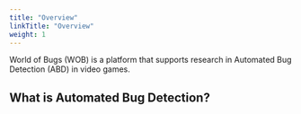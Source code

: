 ```yaml
---
title: "Overview"
linkTitle: "Overview"
weight: 1
---
```


World of Bugs (WOB) is a platform that supports research in Automated Bug Detection (ABD) in video games. 

## What is Automated Bug Detection?

